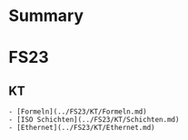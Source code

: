 # Summary

# FS23
## KT
	- [Formeln](../FS23/KT/Formeln.md)
	- [ISO Schichten](../FS23/KT/Schichten.md)
	- [Ethernet](../FS23/KT/Ethernet.md)
